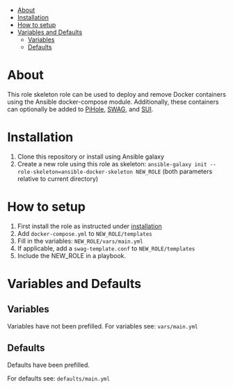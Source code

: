 - [About](#about)
- [Installation](#installation)
- [How to setup](#how-to-setup)
- [Variables and Defaults](#variables-and-defaults)
  - [Variables](#variables)
  - [Defaults](#defaults)

# About

This role skeleton role can be used to deploy and remove Docker containers using the Ansible docker-compose module. Additionally, these containers can optionally be added to [PiHole](https://github.com/pi-hole/pi-hole), [SWAG](https://github.com/linuxserver/docker-swag), and [SUI](https://github.com/jeroenpardon/sui). 

# Installation

1. Clone this repository or install using Ansible galaxy
2. Create a new role using this role as skeleton: `ansible-galaxy init --role-skeleton=ansible-docker-skeleton NEW_ROLE` (both parameters relative to current directory)

# How to setup

1. First install the role as instructed under [installation](#installation)
2. Add `docker-compose.yml` to `NEW_ROLE/templates`
3. Fill in the variables: `NEW_ROLE/vars/main.yml`
4. If applicable, add a `swag-template.conf` to `NEW_ROLE/templates`
5. Include the NEW_ROLE in a playbook.

# Variables and Defaults

## Variables

Variables have not been prefilled.
For variables see: `vars/main.yml`

## Defaults

Defaults have been prefilled.

For defaults see: `defaults/main.yml`

